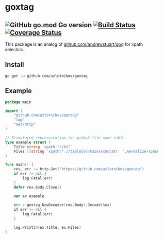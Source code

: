 # goxtag
![GitHub go.mod Go version](https://img.shields.io/github/go-mod/go-version/azlotnikov/goxtag)
[![Build Status](https://travis-ci.org/azlotnikov/goxtag.svg?branch=master)](https://travis-ci.org/azlotnikov/goxtag)
[![Coverage Status](https://coveralls.io/repos/github/azlotnikov/goxtag/badge.svg?branch=master)](https://coveralls.io/github/azlotnikov/goxtag?branch=master)
---
This package is an analog of [github.com/andrewstuart/goq](https://github.com/andrewstuart/goq) for xpath selectors.

## Install
`go get -u github.com/azlotnikov/goxtag`

## Example
```go
package main

import (
    "github.com/azlotnikov/goxtag"
    "log"
    "net/http"
)

// Structured representation for github file name table
type example struct {
    Title string `xpath:"//h1"`
    Files []string `xpath:".//table[contains(concat(' ',normalize-space(@class),' '),' files ')]//tbody//tr[contains(concat(' ',normalize-space(@class),' '),' js-navigation-item ')]//td[contains(concat(' ',normalize-space(@class),' '),' content ')]"`
}

func main() {
    res, err := http.Get("https://github.com/azlotnikov/goxtag")
    if err != nil {
        log.Fatal(err)
    }
    defer res.Body.Close()

    var ex example
	
    err = goxtag.NewDecoder(res.Body).Decode(&ex)
    if err != nil {
        log.Fatal(err)
    }

    log.Println(ex.Title, ex.Files)
}
```
